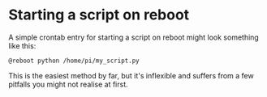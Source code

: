 # Starting a script on reboot

A simple crontab entry for starting a script on reboot might look something like this:

```
@reboot python /home/pi/my_script.py
```

This is the easiest method by far, but it's inflexible and suffers from a few pitfalls you might not realise at first.
